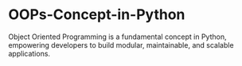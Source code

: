 # OOPs-Concept-in-Python
Object Oriented Programming is a fundamental concept in Python, empowering developers to build modular, maintainable, and scalable applications.
